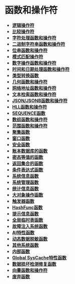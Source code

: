 # 函数和操作符<a name="ZH-CN_TOPIC_0289900013"></a>

-   **[逻辑操作符](逻辑操作符.md)**  
-   **[比较操作符](比较操作符.md)**  
-   **[字符处理函数和操作符](字符处理函数和操作符.md)**  
-   **[二进制字符串函数和操作符](二进制字符串函数和操作符.md)**  
-   **[位串函数和操作符](位串函数和操作符.md)**  
-   **[模式匹配操作符](模式匹配操作符.md)**  
-   **[数字操作函数和操作符](数字操作函数和操作符.md)**  
-   **[时间和日期处理函数和操作符](时间和日期处理函数和操作符.md)**  
-   **[类型转换函数](类型转换函数.md)**  
-   **[几何函数和操作符](几何函数和操作符.md)**  
-   **[网络地址函数和操作符](网络地址函数和操作符.md)**  
-   **[文本检索函数和操作符](文本检索函数和操作符.md)**  
-   **[JSON/JSONB函数和操作符](JSON-JSONB函数和操作符.md)**  
-   **[HLL函数和操作符](HLL函数和操作符.md)**  
-   **[SEQUENCE函数](SEQUENCE函数.md)**  
-   **[数组函数和操作符](数组函数和操作符.md)**  
-   **[范围函数和操作符](范围函数和操作符.md)**  
-   **[聚集函数](聚集函数.md)**  
-   **[窗口函数](窗口函数.md)**  
-   **[安全函数](安全函数.md)**  
-   **[账本数据库的函数](账本数据库的函数.md)**  
-   **[密态等值的函数](密态等值的函数.md)**  
-   **[返回集合的函数](返回集合的函数.md)**  
-   **[条件表达式函数](条件表达式函数.md)**  
-   **[系统信息函数](系统信息函数.md)**  
-   **[系统管理函数](系统管理函数.md)**  
-   **[统计信息函数](统计信息函数.md)**  
-   **[大对象操作函数](大对象操作函数.md)**  
-   **[触发器函数](触发器函数.md)**  
-   **[HashFunc函数](HashFunc函数.md)**  
-   **[提示信息函数](提示信息函数.md)**  
-   **[全局临时表函数](全局临时表函数.md)**  
-   **[故障注入系统函数](故障注入系统函数.md)**  
-   **[AI特性函数](AI特性函数.md)**  
-   **[动态数据脱敏函数](动态数据脱敏函数.md)**  
-   **[其他系统函数](其他系统函数.md)**  
-   **[内部函数](内部函数.md)**  
-   **[Global SysCache特性函数](Global-SysCache特性函数.md)**  
-   **[数据损坏检测修复函数](数据损坏检测修复函数.md)**
-   **[向量函数和操作符](向量函数和操作符.md)**
-   **[废弃函数](废弃函数.md)**  


